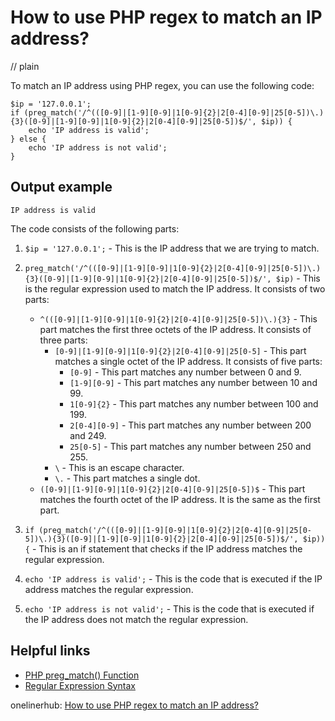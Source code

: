 # How to use PHP regex to match an IP address?
// plain

To match an IP address using PHP regex, you can use the following code:
```
$ip = '127.0.0.1';
if (preg_match('/^(([0-9]|[1-9][0-9]|1[0-9]{2}|2[0-4][0-9]|25[0-5])\.){3}([0-9]|[1-9][0-9]|1[0-9]{2}|2[0-4][0-9]|25[0-5])$/', $ip)) {
    echo 'IP address is valid';
} else {
    echo 'IP address is not valid';
}
```
## Output example

```
IP address is valid
```

The code consists of the following parts:

1. `$ip = '127.0.0.1';` - This is the IP address that we are trying to match.

2. `preg_match('/^(([0-9]|[1-9][0-9]|1[0-9]{2}|2[0-4][0-9]|25[0-5])\.){3}([0-9]|[1-9][0-9]|1[0-9]{2}|2[0-4][0-9]|25[0-5])$/', $ip)` - This is the regular expression used to match the IP address. It consists of two parts:
    - `^(([0-9]|[1-9][0-9]|1[0-9]{2}|2[0-4][0-9]|25[0-5])\.){3}` - This part matches the first three octets of the IP address. It consists of three parts:
        - `[0-9]|[1-9][0-9]|1[0-9]{2}|2[0-4][0-9]|25[0-5]` - This part matches a single octet of the IP address. It consists of five parts:
            - `[0-9]` - This part matches any number between 0 and 9.
            - `[1-9][0-9]` - This part matches any number between 10 and 99.
            - `1[0-9]{2}` - This part matches any number between 100 and 199.
            - `2[0-4][0-9]` - This part matches any number between 200 and 249.
            - `25[0-5]` - This part matches any number between 250 and 255.
        - `\` - This is an escape character.
        - `\.` - This part matches a single dot.
    - `([0-9]|[1-9][0-9]|1[0-9]{2}|2[0-4][0-9]|25[0-5])$` - This part matches the fourth octet of the IP address. It is the same as the first part.

3. `if (preg_match('/^(([0-9]|[1-9][0-9]|1[0-9]{2}|2[0-4][0-9]|25[0-5])\.){3}([0-9]|[1-9][0-9]|1[0-9]{2}|2[0-4][0-9]|25[0-5])$/', $ip)) {` - This is an if statement that checks if the IP address matches the regular expression.

4. `echo 'IP address is valid';` - This is the code that is executed if the IP address matches the regular expression.

5. `echo 'IP address is not valid';` - This is the code that is executed if the IP address does not match the regular expression.

## Helpful links
- [PHP preg_match() Function](https://www.w3schools.com/php/func_preg_match.asp)
- [Regular Expression Syntax](https://www.regular-expressions.info/refquick.html)

onelinerhub: [How to use PHP regex to match an IP address?](https://onelinerhub.com/php-regex/how-to-use-php-regex-to-match-an-ip-address)